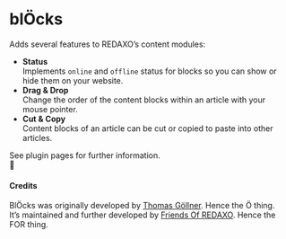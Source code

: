 # blÖcks

Adds several features to REDAXO’s content modules:

* __Status__  
  Implements `online` and `offline` status for blocks so you can show or hide them on your website.
* __Drag & Drop__  
  Change the order of the content blocks within an article with your mouse pointer.
* __Cut & Copy__  
  Content blocks of an article can be cut or copied to paste into other articles.

See plugin pages for further information.  
🦖

#### Credits

BlÖcks was originally developed by [Thomas Göllner](https://github.com/tgoellner). Hence the Ö thing.  
It’s maintained and further developed by [Friends Of REDAXO](https://github.com/FriendsOfREDAXO/bloecks). Hence the FOR thing.
